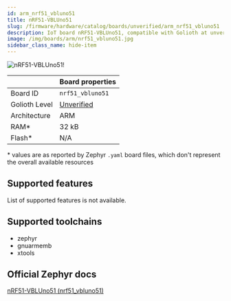 ```yaml
---
id: arm_nrf51_vbluno51
title: nRF51-VBLUno51
slug: /firmware/hardware/catalog/boards/unverified/arm_nrf51_vbluno51
description: IoT board nRF51-VBLUno51, compatible with Golioth at unverified level.
image: /img/boards/arm/nrf51_vbluno51.jpg
sidebar_class_name: hide-item
---
```


[//]: # (This is an auto-generated file, do not edit! Changes to it will be lost upon re-generation)

![nRF51-VBLUno51!](/img/boards/arm/nrf51_vbluno51.jpg "nRF51-VBLUno51")

|                | Board properties     |
| -------------  | -------------------- |
| Board ID       | `nrf51_vbluno51` |
| Golioth Level  | [Unverified](/firmware/hardware#unverified-boards) |
| Architecture   | ARM |
| RAM*           | 32 kB |
| Flash*         | N/A |

\* values are as reported by Zephyr `.yaml` board files, which don't represent the overall available resources



## Supported features

List of supported features is not available.

## Supported toolchains

* zephyr
* gnuarmemb
* xtools

## Official Zephyr docs

[nRF51-VBLUno51 (nrf51_vbluno51)](https://docs.zephyrproject.org/3.6.0/boards/arm/nrf51_vbluno51/doc/index.html)

